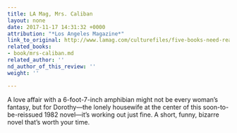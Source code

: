 ```yaml
---
title: LA Mag, Mrs. Caliban
layout: none
date: 2017-11-17 14:31:32 +0000
attribution: "*Los Angeles Magazine*"
link_to_original: http://www.lamag.com/culturefiles/five-books-need-read-november/
related_books:
- book/mrs-caliban.md
related_author: ''
nd_author_of_this_review: ''
weight: ''

---
```

A love affair with a 6-foot-7-inch amphibian might not be every woman’s fantasy, but for Dorothy—the lonely housewife at the center of this soon-to-be-reissued 1982 novel—it’s working out just fine. A short, funny, bizarre novel that’s worth your time.